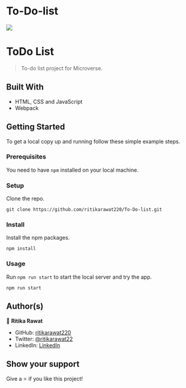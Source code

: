 # To-Do-list
![](https://img.shields.io/badge/Microverse-blueviolet)

# ToDo List

> To-do list project for Microverse.

## Built With

- HTML, CSS and JavaScript
- Webpack

## Getting Started

To get a local copy up and running follow these simple example steps.

### Prerequisites
You need to have `npm` installed on your local machine.

### Setup
Clone the repo.

```
git clone https://github.com/ritikarawat220/To-Do-list.git
```

### Install
Install the npm packages.

```
npm install
```

### Usage

Run `npm run start` to start the local server and try the app.

```
npm run start
```

## Author(s)


👤 **Ritika Rawat**

- GitHub: [ritikarawat220](https://github.com/ritikarawat220)
- Twitter: [@ritikarawat22](https://twitter.com/Ritikarawat22)
- LinkedIn: [LinkedIn](https://www.linkedin.com/in/rawatritika/)

## Show your support

Give a ⭐️ if you like this project!
